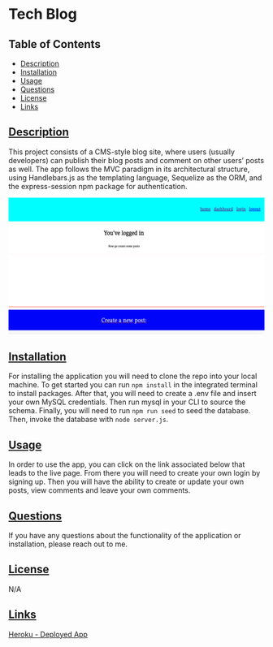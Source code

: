 # Tech Blog

## Table of Contents
* [Description](#description)
* [Installation](#installation)
* [Usage](#usage)
* [Questions](#questions)
* [License](#license)
* [Links](#links)

## [Description](#table-of-contents)
This project consists of a CMS-style blog site, where users (usually developers) can publish their blog posts and comment on other users’ posts as well. The app follows the MVC paradigm in its architectural structure, using Handlebars.js as the templating language, Sequelize as the ORM, and the express-session npm package for authentication.

![demo](./Screenshot%202023-09-11%20at%209.53.33%20PM.png)

## [Installation](#table-of-contents)
For installing the application you will need to clone the repo into your local machine. To get started you can run `npm install` in the integrated terminal to install packages. After that, you will need to create a .env file and insert your own MySQL credentials. Then run mysql in your CLI to source the schema. Finally, you will need to run `npm run seed` to seed the database. Then, invoke the database with `node server.js`.

## [Usage](#table-of-contents)
In order to use the app, you can click on the link associated below that leads to the live page. From there you will need to create your own login by signing up. Then you will have the ability to create or update your own posts, view comments and leave your own comments.

## [Questions](#table-of-contents)
If you have any questions about the functionality of the application or installation, please reach out to me.

## [License](#table-of-contents)
N/A

## [Links](#table-of-contents)
[Heroku - Deployed App](https://dianabee16-tech-blog-60b9fd013dee.herokuapp.com/)